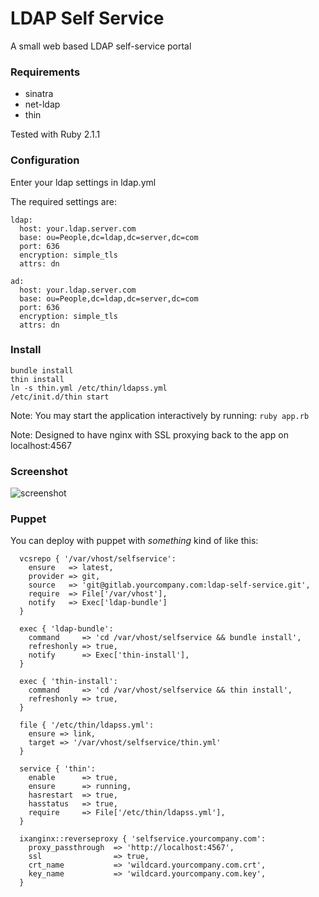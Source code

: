 LDAP Self Service
====

A small web based LDAP self-service portal


### Requirements

* sinatra
* net-ldap
* thin

Tested with Ruby 2.1.1

### Configuration

Enter your ldap settings in ldap.yml

The required settings are:

```
ldap:
  host: your.ldap.server.com
  base: ou=People,dc=ldap,dc=server,dc=com
  port: 636
  encryption: simple_tls
  attrs: dn

ad:
  host: your.ldap.server.com
  base: ou=People,dc=ldap,dc=server,dc=com
  port: 636
  encryption: simple_tls
  attrs: dn
```

### Install

```
bundle install
thin install
ln -s thin.yml /etc/thin/ldapss.yml
/etc/init.d/thin start
```

Note: You may start the application interactively by running:
```ruby app.rb```

Note: Designed to have nginx with SSL proxying back to the app on localhost:4567

### Screenshot

![screenshot](https://cloud.githubusercontent.com/assets/862951/4314679/666fcfec-3ee4-11e4-825f-03dc2a6b1f6f.png)

### Puppet

You can deploy with puppet with *something* kind of like this:

```
  vcsrepo { '/var/vhost/selfservice':
    ensure   => latest,
    provider => git,
    source   => 'git@gitlab.yourcompany.com:ldap-self-service.git',
    require  => File['/var/vhost'],
    notify   => Exec['ldap-bundle']
  }

  exec { 'ldap-bundle':
    command     => 'cd /var/vhost/selfservice && bundle install',
    refreshonly => true,
    notify      => Exec['thin-install'],
  }

  exec { 'thin-install':
    command     => 'cd /var/vhost/selfservice && thin install',
    refreshonly => true,
  }

  file { '/etc/thin/ldapss.yml':
    ensure => link,
    target => '/var/vhost/selfservice/thin.yml'
  }

  service { 'thin':
    enable      => true,
    ensure      => running,
    hasrestart  => true,
    hasstatus   => true,
    require     => File['/etc/thin/ldapss.yml'],
  }

  ixanginx::reverseproxy { 'selfservice.yourcompany.com':
    proxy_passthrough  => 'http://localhost:4567',
    ssl                => true,
    crt_name           => 'wildcard.yourcompany.com.crt',
    key_name           => 'wildcard.yourcompany.com.key',
  }
```